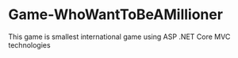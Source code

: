 # Game-WhoWantToBeAMillioner
 This game is smallest international game using ASP .NET Core MVC technologies
